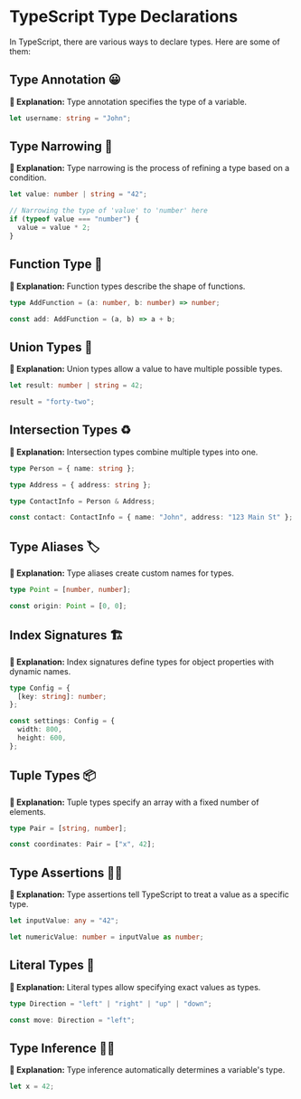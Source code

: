 # TypeScript Type Declarations

In TypeScript, there are various ways to declare types. Here are some of them:

## Type Annotation 😀

**📝 Explanation:** Type annotation specifies the type of a variable.

```typescript
let username: string = "John";
```

## Type Narrowing 🎯

**📝 Explanation:** Type narrowing is the process of refining a type based on a condition.

```typescript
let value: number | string = "42";

// Narrowing the type of 'value' to 'number' here
if (typeof value === "number") {
  value = value * 2;
}
```

## Function Type 🔧

**📝 Explanation:** Function types describe the shape of functions.

```typescript
type AddFunction = (a: number, b: number) => number;

const add: AddFunction = (a, b) => a + b;
```

## Union Types 🧩

**📝 Explanation:** Union types allow a value to have multiple possible types.

```typescript
let result: number | string = 42;

result = "forty-two";
```

## Intersection Types ♻️

**📝 Explanation:** Intersection types combine multiple types into one.

```typescript
type Person = { name: string };

type Address = { address: string };

type ContactInfo = Person & Address;

const contact: ContactInfo = { name: "John", address: "123 Main St" };
```

## Type Aliases 🏷️

**📝 Explanation:** Type aliases create custom names for types.

```typescript
type Point = [number, number];

const origin: Point = [0, 0];
```

## Index Signatures 🏗️

**📝 Explanation:** Index signatures define types for object properties with dynamic names.

```typescript
type Config = {
  [key: string]: number;
};

const settings: Config = {
  width: 800,
  height: 600,
};
```

## Tuple Types 📦

**📝 Explanation:** Tuple types specify an array with a fixed number of elements.

```typescript
type Pair = [string, number];

const coordinates: Pair = ["x", 42];
```

## Type Assertions 🧙‍♂️

**📝 Explanation:** Type assertions tell TypeScript to treat a value as a specific type.

```typescript
let inputValue: any = "42";

let numericValue: number = inputValue as number;
```

## Literal Types 🚦

**📝 Explanation:** Literal types allow specifying exact values as types.

```typescript
type Direction = "left" | "right" | "up" | "down";

const move: Direction = "left";
```

## Type Inference 🕵️‍♂️

**📝 Explanation:** Type inference automatically determines a variable's type.

```typescript
let x = 42;
```
